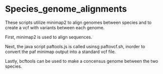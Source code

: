 # Species_genome_alignments

These scripts utilize minimap2 to align genomes between species and to create a vcf with variants between each genome.

First, minimap2 is used to align sequences.

Next, the java script paftools.js is called usinsg paftovcf.sh, inorder to convert the paf minimap output into a standard vcf file. 

Lastly, bcftools can be used to make a concensus genome between the two species.
